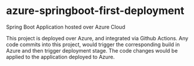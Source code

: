 # azure-springboot-first-deployment
Spring Boot Application hosted over Azure Cloud


This project is deployed over Azure, and integrated via Github Actions. 
Any code commits into this project, would trigger the corresponding build in Azure and then trigger deployment stage.
The code changes would be applied to the application deployed to Azure.
